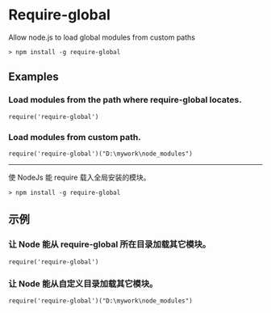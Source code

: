 Require-global
===================================

Allow node.js to load global modules from custom paths

	> npm install -g require-global

## Examples

### Load modules from the path where require-global locates.

	require('require-global')

### Load modules from custom path.

	require('require-global')("D:\mywork\node_modules")

--------------------------------------------

使 NodeJs 能 require 载入全局安装的模块。

	> npm install -g require-global

## 示例

### 让 Node 能从 require-global 所在目录加载其它模块。

	require('require-global')

### 让 Node 能从自定义目录加载其它模块。

	require('require-global')("D:\mywork\node_modules")
